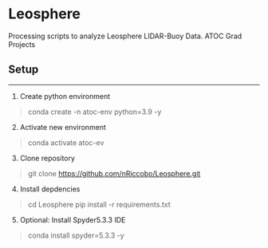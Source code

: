 # Leosphere
Processing scripts to analyze Leosphere LIDAR-Buoy Data. ATOC Grad Projects

## Setup 
---------
1. Create python environment

  > conda create -n atoc-env python=3.9 -y

2. Activate new environment 

  > conda activate atoc-ev

3. Clone repository

  > git clone https://github.com/nRiccobo/Leosphere.git

4. Install depdencies

  > cd Leosphere 
  > pip install -r requirements.txt

5. Optional: Install Spyder5.3.3 IDE 

  > conda install spyder=5.3.3 -y 
